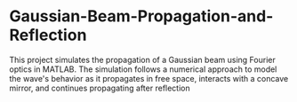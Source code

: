 # Gaussian-Beam-Propagation-and-Reflection
This project simulates the propagation of a Gaussian beam using Fourier optics in MATLAB. The simulation follows a numerical approach to model the wave's behavior as it propagates in free space, interacts with a concave mirror, and continues propagating after reflection
